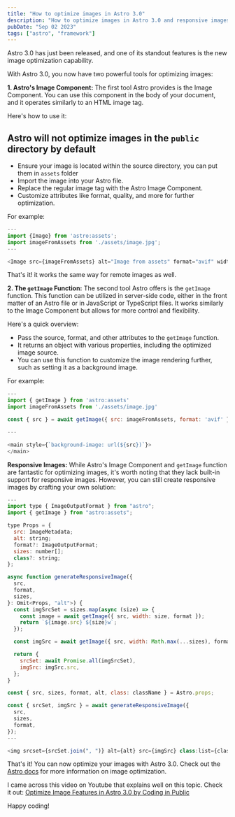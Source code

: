 ```yaml
---
title: "How to optimize images in Astro 3.0"
description: "How to optimize images in Astro 3.0 and responsive images solution"
pubDate: "Sep 02 2023"
tags: ["astro", "framework"]
---
```


Astro 3.0 has just been released, and one of its standout features is the new image optimization capability. 

With Astro 3.0, you now have two powerful tools for optimizing images:

**1. Astro's Image Component:**
The first tool Astro provides is the Image Component. You can use this component in the body of your document, and it operates similarly to an HTML image tag. 

Here's how to use it:

## Astro will not optimize images in the `public` directory by default
- Ensure your image is located within the source directory, you can put them in `assets` folder
- Import the image into your Astro file.
- Replace the regular image tag with the Astro Image Component.
- Customize attributes like format, quality, and more for further optimization.

For example:
```js
---
import {Image} from 'astro:assets';
import imageFromAssets from './assets/image.jpg';
---

<Image src={imageFromAssets} alt="Image from assets" format="avif" width={300} height={300} />

```

That's it! it works the same way for remote images as well.

**2. The `getImage` Function:**
The second tool Astro offers is the `getImage` function. This function can be utilized in server-side code, either in the front matter of an Astro file or in JavaScript or TypeScript files. It works similarly to the Image Component but allows for more control and flexibility.

Here's a quick overview:
- Pass the source, format, and other attributes to the `getImage` function.
- It returns an object with various properties, including the optimized image source.
- You can use this function to customize the image rendering further, such as setting it as a background image.

For example:
```js
---
import { getImage } from 'astro:assets'
import imageFromAssets from './assets/image.jpg'

const { src } = await getImage({ src: imageFromAssets, format: 'avif' })

---

<main style={`background-image: url(${src})`}>
</main>
```

**Responsive Images:**
While Astro's Image Component and `getImage` function are fantastic for optimizing images, it's worth noting that they lack built-in support for responsive images. However, you can still create responsive images by crafting your own solution:

```js
---
import type { ImageOutputFormat } from "astro";
import { getImage } from "astro:assets";

type Props = {
  src: ImageMetadata;
  alt: string;
  format?: ImageOutputFormat;
  sizes: number[];
  class?: string;
};

async function generateResponsiveImage({
  src,
  format,
  sizes,
}: Omit<Props, "alt">) {
  const imgSrcSet = sizes.map(async (size) => {
    const image = await getImage({ src, width: size, format });
    return `${image.src} ${size}w`;
  });

  const imgSrc = await getImage({ src, width: Math.max(...sizes), format });

  return {
    srcSet: await Promise.all(imgSrcSet),
    imgSrc: imgSrc.src,
  };
}

const { src, sizes, format, alt, class: className } = Astro.props;

const { srcSet, imgSrc } = await generateResponsiveImage({
  src,
  sizes,
  format,
});
---

<img srcset={srcSet.join(", ")} alt={alt} src={imgSrc} class:list={className} />

```


That's it! You can now optimize your images with Astro 3.0.
Check out the [Astro docs](https://docs.astro.build/en/guides/images/) for more information on image optimization.

I came across this video on Youtube that explains well on this topic. Check it out: [Optimize Image Features in Astro 3.0 by Coding in Public](https://www.youtube.com/watch?v=vekQmqRXeDg) 

Happy coding!
